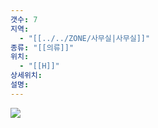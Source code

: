 ```yaml
---
갯수: 7
지역:
  - "[[../../ZONE/사무실|사무실]]"
종류: "[[의류]]"
위치:
  - "[[H]]"
상세위치: 
설명:
---
```


![](http://192.168.50.22/images/240821_IMG_0038.jpg)